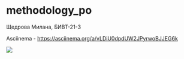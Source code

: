 # methodology_po
Щедрова Милана, БИВТ-21-3

Asciinema - https://asciinema.org/a/vLDiU0dpdUW2JPyrwoBJJEG6k

<a href="https://codeclimate.com/github/n01rdwind/methodology_po/maintainability"><img src="https://api.codeclimate.com/v1/badges/077ee5aca782569d5513/maintainability" /></a>
